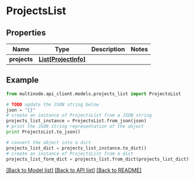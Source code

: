 # ProjectsList


## Properties
Name | Type | Description | Notes
------------ | ------------- | ------------- | -------------
**projects** | [**List[ProjectInfo]**](ProjectInfo.md) |  | 

## Example

```python
from multinode.api_client.models.projects_list import ProjectsList

# TODO update the JSON string below
json = "{}"
# create an instance of ProjectsList from a JSON string
projects_list_instance = ProjectsList.from_json(json)
# print the JSON string representation of the object
print ProjectsList.to_json()

# convert the object into a dict
projects_list_dict = projects_list_instance.to_dict()
# create an instance of ProjectsList from a dict
projects_list_form_dict = projects_list.from_dict(projects_list_dict)
```
[[Back to Model list]](../README.md#documentation-for-models) [[Back to API list]](../README.md#documentation-for-api-endpoints) [[Back to README]](../README.md)


